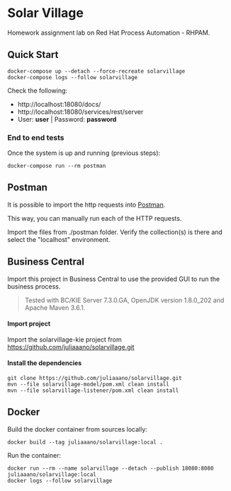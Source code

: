 # Solar Village

Homework assignment lab on Red Hat Process Automation - RHPAM.

## Quick Start

```
docker-compose up --detach --force-recreate solarvillage
docker-compose logs --follow solarvillage
```

Check the following:
* http://localhost:18080/docs/
* http://localhost:18080/services/rest/server
* User: **user** | Password: **password**

### End to end tests

Once the system is up and running (previous steps):

```
docker-compose run --rm postman
```

## Postman

It is possible to import the http requests into [Postman](https://www.getpostman.com/).

This way, you can manually run each of the HTTP requests.

Import the files from ./postman folder. Verify the collection(s) is there and select the "localhost" environment.

## Business Central

Import this project in Business Central to use the provided GUI to run the business process.

> Tested with BC/KIE Server 7.3.0.GA, OpenJDK version 1.8.0_202 and Apache Maven 3.6.1.

#### Import project

Import the solarvillage-kie project from https://github.com/juliaaano/solarvillage.git

#### Install the dependencies

```
git clone https://github.com/juliaaano/solarvillage.git
mvn --file solarvillage-model/pom.xml clean install
mvn --file solarvillage-listener/pom.xml clean install
```

## Docker

Build the docker container from sources locally:

```
docker build --tag juliaaano/solarvillage:local .
```

Run the container:

```
docker run --rm --name solarvillage --detach --publish 18080:8080 juliaaano/solarvillage:local
docker logs --follow solarvillage
```

